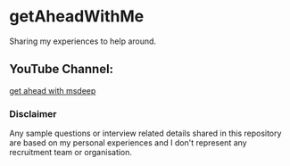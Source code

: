# getAheadWithMe
Sharing my experiences to help around.

## YouTube Channel:
[get ahead with msdeep](https://www.youtube.com/channel/UC5GDb4oVOCxUESy0dZOieIw)

### Disclaimer
Any sample questions or interview related details shared in this repository are based on my personal experiences and I don't represent any recruitment team or organisation.
